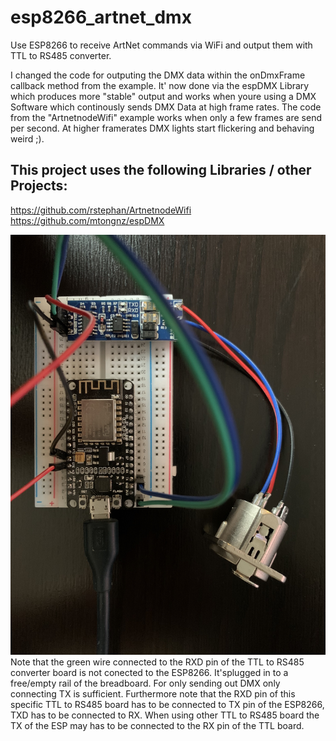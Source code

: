 # esp8266_artnet_dmx
Use ESP8266 to receive ArtNet commands via WiFi and output them with TTL to RS485 converter.

I changed the code for outputing the DMX data within the onDmxFrame callback method from the example. It' now done via the espDMX Library which produces more "stable" output and works when youre using a DMX Software which continously sends DMX Data at high frame rates. The code from the "ArtnetnodeWifi" example works when only a few frames are send per second. At higher framerates DMX lights start flickering and behaving weird ;).

## This project uses the following Libraries / other Projects:
https://github.com/rstephan/ArtnetnodeWifi \
https://github.com/mtongnz/espDMX



![Image of the used hardware](esp_ttl_rs485_xlr_hardwaresetup.jpg)
Note that the green wire connected to the RXD pin of the TTL to RS485 converter board is not conected to the ESP8266. It'splugged in to a free/empty rail of the breadboard. For only sending out DMX only connecting TX is sufficient.
Furthermore note that the RXD pin of this specific TTL to RS485 board has to be connected to TX pin of the ESP8266, TXD has to be connected to RX. When using other TTL to RS485 board the TX of the ESP may has to be connected to the RX pin of the TTL board.
